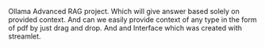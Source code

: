 Ollama Advanced RAG project. Which will give answer based solely on provided context. And can we easily provide context of any type in the form of pdf by just drag and drop.
And and Interface which was created with streamlet.
